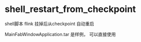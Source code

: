 # shell_restart_from_checkpoint
shell脚本 flink 挂掉后从checkpoint 自动重启


MainFabWindowApplication.tar 是样例， 可以直接使用
